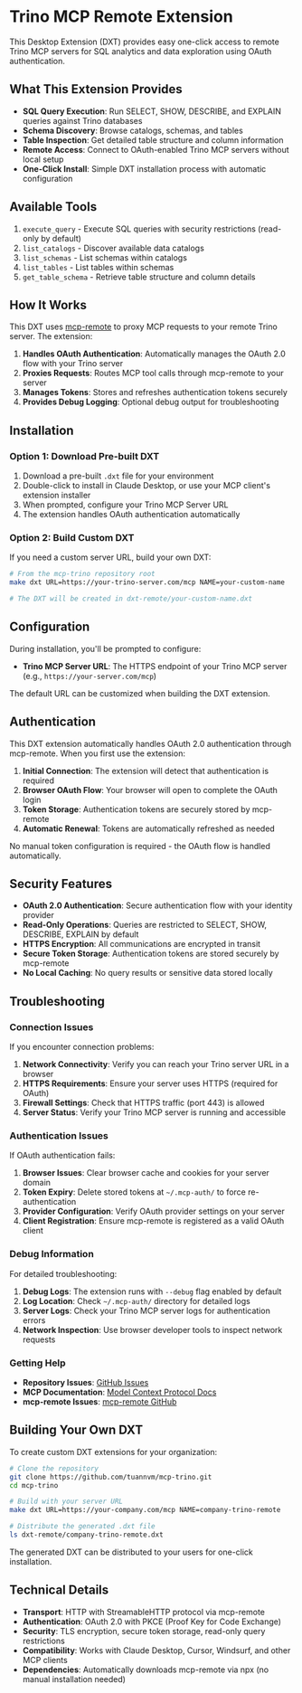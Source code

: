 # Trino MCP Remote Extension

This Desktop Extension (DXT) provides easy one-click access to remote Trino MCP servers for SQL analytics and data exploration using OAuth authentication.

## What This Extension Provides

- **SQL Query Execution**: Run SELECT, SHOW, DESCRIBE, and EXPLAIN queries against Trino databases
- **Schema Discovery**: Browse catalogs, schemas, and tables
- **Table Inspection**: Get detailed table structure and column information
- **Remote Access**: Connect to OAuth-enabled Trino MCP servers without local setup
- **One-Click Install**: Simple DXT installation process with automatic configuration

## Available Tools

1. `execute_query` - Execute SQL queries with security restrictions (read-only by default)
2. `list_catalogs` - Discover available data catalogs
3. `list_schemas` - List schemas within catalogs  
4. `list_tables` - List tables within schemas
5. `get_table_schema` - Retrieve table structure and column details

## How It Works

This DXT uses [mcp-remote](https://github.com/geelen/mcp-remote) to proxy MCP requests to your remote Trino server. The extension:

1. **Handles OAuth Authentication**: Automatically manages the OAuth 2.0 flow with your Trino server
2. **Proxies Requests**: Routes MCP tool calls through mcp-remote to your server
3. **Manages Tokens**: Stores and refreshes authentication tokens securely
4. **Provides Debug Logging**: Optional debug output for troubleshooting

## Installation

### Option 1: Download Pre-built DXT
1. Download a pre-built `.dxt` file for your environment
2. Double-click to install in Claude Desktop, or use your MCP client's extension installer
3. When prompted, configure your Trino MCP Server URL
4. The extension handles OAuth authentication automatically

### Option 2: Build Custom DXT
If you need a custom server URL, build your own DXT:

```bash
# From the mcp-trino repository root
make dxt URL=https://your-trino-server.com/mcp NAME=your-custom-name

# The DXT will be created in dxt-remote/your-custom-name.dxt
```

## Configuration

During installation, you'll be prompted to configure:

- **Trino MCP Server URL**: The HTTPS endpoint of your Trino MCP server (e.g., `https://your-server.com/mcp`)

The default URL can be customized when building the DXT extension.

## Authentication

This DXT extension automatically handles OAuth 2.0 authentication through mcp-remote. When you first use the extension:

1. **Initial Connection**: The extension will detect that authentication is required
2. **Browser OAuth Flow**: Your browser will open to complete the OAuth login
3. **Token Storage**: Authentication tokens are securely stored by mcp-remote
4. **Automatic Renewal**: Tokens are automatically refreshed as needed

No manual token configuration is required - the OAuth flow is handled automatically.

## Security Features

- **OAuth 2.0 Authentication**: Secure authentication flow with your identity provider
- **Read-Only Operations**: Queries are restricted to SELECT, SHOW, DESCRIBE, EXPLAIN by default
- **HTTPS Encryption**: All communications are encrypted in transit
- **Secure Token Storage**: Authentication tokens are stored securely by mcp-remote
- **No Local Caching**: No query results or sensitive data stored locally

## Troubleshooting

### Connection Issues

If you encounter connection problems:

1. **Network Connectivity**: Verify you can reach your Trino server URL in a browser
2. **HTTPS Requirements**: Ensure your server uses HTTPS (required for OAuth)
3. **Firewall Settings**: Check that HTTPS traffic (port 443) is allowed
4. **Server Status**: Verify your Trino MCP server is running and accessible

### Authentication Issues

If OAuth authentication fails:

1. **Browser Issues**: Clear browser cache and cookies for your server domain
2. **Token Expiry**: Delete stored tokens at `~/.mcp-auth/` to force re-authentication
3. **Provider Configuration**: Verify OAuth provider settings on your server
4. **Client Registration**: Ensure mcp-remote is registered as a valid OAuth client

### Debug Information

For detailed troubleshooting:

1. **Debug Logs**: The extension runs with `--debug` flag enabled by default
2. **Log Location**: Check `~/.mcp-auth/` directory for detailed logs
3. **Server Logs**: Check your Trino MCP server logs for authentication errors
4. **Network Inspection**: Use browser developer tools to inspect network requests

### Getting Help

- **Repository Issues**: [GitHub Issues](https://github.com/tuannvm/mcp-trino/issues)
- **MCP Documentation**: [Model Context Protocol Docs](https://modelcontextprotocol.io/)
- **mcp-remote Issues**: [mcp-remote GitHub](https://github.com/geelen/mcp-remote/issues)

## Building Your Own DXT

To create custom DXT extensions for your organization:

```bash
# Clone the repository
git clone https://github.com/tuannvm/mcp-trino.git
cd mcp-trino

# Build with your server URL
make dxt URL=https://your-company.com/mcp NAME=company-trino-remote

# Distribute the generated .dxt file
ls dxt-remote/company-trino-remote.dxt
```

The generated DXT can be distributed to your users for one-click installation.

## Technical Details

- **Transport**: HTTP with StreamableHTTP protocol via mcp-remote
- **Authentication**: OAuth 2.0 with PKCE (Proof Key for Code Exchange)
- **Security**: TLS encryption, secure token storage, read-only query restrictions
- **Compatibility**: Works with Claude Desktop, Cursor, Windsurf, and other MCP clients
- **Dependencies**: Automatically downloads mcp-remote via npx (no manual installation needed)
